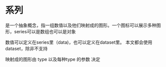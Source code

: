 # 系列

是一个抽象概念，指一组数值以及他们映射成的图形。一个图标可以展示多种图形，series可以是数组也可以是对象

数值可以定义在series里（data)，也可以定义在dataset里。 本文都会使用dataset，除非不支持

映射成的图形由 type 以及每种type 的参数 决定
